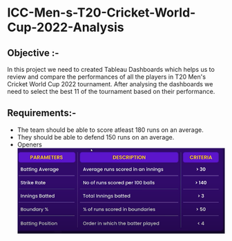 # ICC-Men-s-T20-Cricket-World-Cup-2022-Analysis

## Objective :-
In this project we need to created Tableau Dashboards which helps us to review and compare the performances of all the players in T20 Men's Cricket World Cup 2022 tournament. After analysing the dashboards we need to select the best 11 of the tournament based on their performance.

## Requirements:-
* The team should be able to score atleast 180 runs on an average.
* They should be able to defend 150 runs on an average.
* Openers  ![Opener](https://github.com/Ignatius306/T20-Cricket-Analysis/blob/main/images/t201.png)

